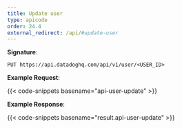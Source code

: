 ```yaml
---
title: Update user
type: apicode
order: 24.4
external_redirect: /api/#update-user
---
```


**Signature**:

`PUT https://api.datadoghq.com/api/v1/user/<USER_ID>`

**Example Request**:

{{< code-snippets basename="api-user-update" >}}

**Example Response**:

{{< code-snippets basename="result.api-user-update" >}}

